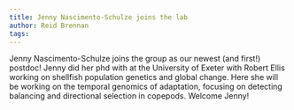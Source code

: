```yaml
---
title: Jenny Nascimento-Schulze joins the lab
author: Reid Brennan
tags: 
---
```


Jenny Nascimento-Schulze joins the group as our newest (and first!) postdoc! Jenny did her phd with at the University of Exeter with Robert Ellis working on shellfish population genetics and global change. Here she will be working on the temporal genomics of adaptation, focusing on detecting balancing and directional selection in copepods. Welcome Jenny!
